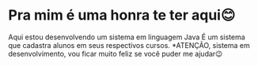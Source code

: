 # Pra mim é uma honra te ter aqui😊
 Aqui estou desenvolvendo um sistema em linguagem Java
  É um sistema que cadastra alunos em seus respectivos cursos.
  *ATENÇÃO, sistema em desenvolvimento, vou ficar muito feliz se você puder me ajudar😉
